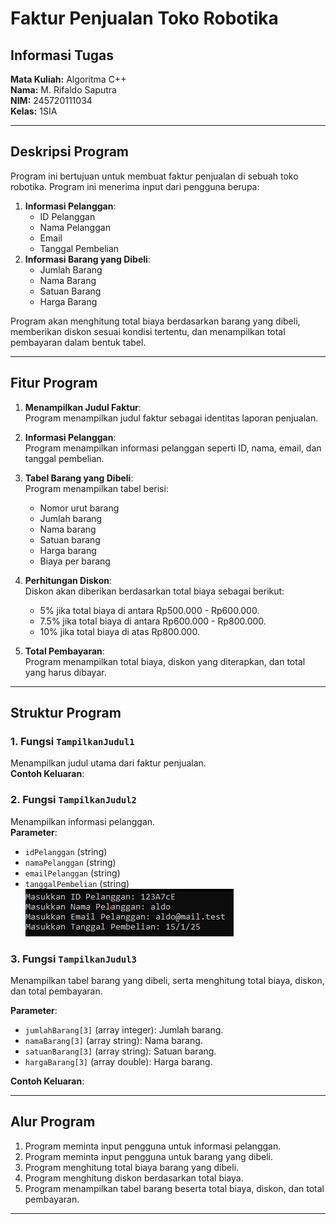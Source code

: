 # Faktur Penjualan Toko Robotika

## Informasi Tugas
**Mata Kuliah:** Algoritma C++  
**Nama:** M. Rifaldo Saputra  
**NIM:** 245720111034  
**Kelas:** 1SIA  

---

## Deskripsi Program
Program ini bertujuan untuk membuat faktur penjualan di sebuah toko robotika. Program ini menerima input dari pengguna berupa:  
1. **Informasi Pelanggan**:  
   - ID Pelanggan  
   - Nama Pelanggan  
   - Email  
   - Tanggal Pembelian  
2. **Informasi Barang yang Dibeli**:  
   - Jumlah Barang  
   - Nama Barang  
   - Satuan Barang  
   - Harga Barang  

Program akan menghitung total biaya berdasarkan barang yang dibeli, memberikan diskon sesuai kondisi tertentu, dan menampilkan total pembayaran dalam bentuk tabel.

---

## Fitur Program
1. **Menampilkan Judul Faktur**:  
   Program menampilkan judul faktur sebagai identitas laporan penjualan.  

2. **Informasi Pelanggan**:  
   Program menampilkan informasi pelanggan seperti ID, nama, email, dan tanggal pembelian.  

3. **Tabel Barang yang Dibeli**:  
   Program menampilkan tabel berisi:  
   - Nomor urut barang  
   - Jumlah barang  
   - Nama barang  
   - Satuan barang  
   - Harga barang  
   - Biaya per barang  

4. **Perhitungan Diskon**:  
   Diskon akan diberikan berdasarkan total biaya sebagai berikut:  
   - 5% jika total biaya di antara Rp500.000 - Rp600.000.  
   - 7.5% jika total biaya di antara Rp600.000 - Rp800.000.  
   - 10% jika total biaya di atas Rp800.000.  

5. **Total Pembayaran**:  
   Program menampilkan total biaya, diskon yang diterapkan, dan total yang harus dibayar.

---

## Struktur Program
### 1. **Fungsi `TampilkanJudul1`**  
Menampilkan judul utama dari faktur penjualan.  
**Contoh Keluaran**:  


### 2. **Fungsi `TampilkanJudul2`**  
Menampilkan informasi pelanggan.  
**Parameter**:  
- `idPelanggan` (string)  
- `namaPelanggan` (string)  
- `emailPelanggan` (string)  
- `tanggalPembelian` (string)  
 ![img](photo/f2.png) 


### 3. **Fungsi `TampilkanJudul3`**  
Menampilkan tabel barang yang dibeli, serta menghitung total biaya, diskon, dan total pembayaran.  

**Parameter**:  
- `jumlahBarang[3]` (array integer): Jumlah barang.  
- `namaBarang[3]` (array string): Nama barang.  
- `satuanBarang[3]` (array string): Satuan barang.  
- `hargaBarang[3]` (array double): Harga barang.  

**Contoh Keluaran**:  




---

## Alur Program
1. Program meminta input pengguna untuk informasi pelanggan.  
2. Program meminta input pengguna untuk barang yang dibeli.  
3. Program menghitung total biaya barang yang dibeli.  
4. Program menghitung diskon berdasarkan total biaya.  
5. Program menampilkan tabel barang beserta total biaya, diskon, dan total pembayaran.

---
